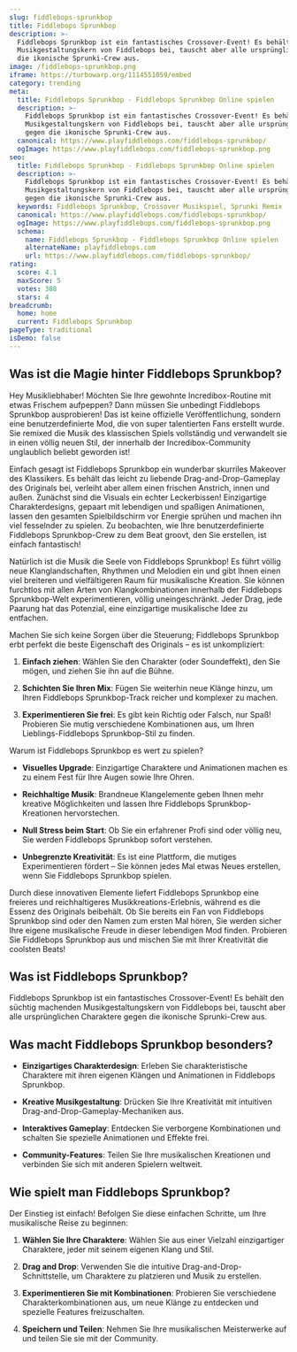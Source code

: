 ```yaml
---
slug: fiddlebops-sprunkbop
title: Fiddlebops Sprunkbop
description: >-
  Fiddlebops Sprunkbop ist ein fantastisches Crossover-Event! Es behält den süchtig machenden
  Musikgestaltungskern von Fiddlebops bei, tauscht aber alle ursprünglichen Charaktere gegen
  die ikonische Sprunki-Crew aus.
image: /fiddlebops-sprunkbop.png
iframe: https://turbowarp.org/1114551059/embed
category: trending
meta:
  title: Fiddlebops Sprunkbop - Fiddlebops Sprunkbop Online spielen
  description: >-
    Fiddlebops Sprunkbop ist ein fantastisches Crossover-Event! Es behält den süchtig machenden
    Musikgestaltungskern von Fiddlebops bei, tauscht aber alle ursprünglichen Charaktere
    gegen die ikonische Sprunki-Crew aus.
  canonical: https://www.playfiddlebops.com/fiddlebops-sprunkbop/
  ogImage: https://www.playfiddlebops.com/fiddlebops-sprunkbop.png
seo:
  title: Fiddlebops Sprunkbop - Fiddlebops Sprunkbop Online spielen
  description: >-
    Fiddlebops Sprunkbop ist ein fantastisches Crossover-Event! Es behält den süchtig machenden
    Musikgestaltungskern von Fiddlebops bei, tauscht aber alle ursprünglichen Charaktere
    gegen die ikonische Sprunki-Crew aus.
  keywords: Fiddlebops Sprunkbop, Crossover Musikspiel, Sprunki Remix
  canonical: https://www.playfiddlebops.com/fiddlebops-sprunkbop/
  ogImage: https://www.playfiddlebops.com/fiddlebops-sprunkbop.png
  schema:
    name: Fiddlebops Sprunkbop - Fiddlebops Sprunkbop Online spielen
    alternateName: playfiddlebops.com
    url: https://www.playfiddlebops.com/fiddlebops-sprunkbop/
rating:
  score: 4.1
  maxScore: 5
  votes: 308
  stars: 4
breadcrumb:
  home: home
  current: Fiddlebops Sprunkbop
pageType: traditional
isDemo: false
---
```


## Was ist die Magie hinter Fiddlebops Sprunkbop?

Hey Musikliebhaber! Möchten Sie Ihre gewohnte Incredibox-Routine mit etwas Frischem aufpeppen? Dann müssen Sie unbedingt Fiddlebops Sprunkbop ausprobieren! Das ist keine offizielle Veröffentlichung, sondern eine benutzerdefinierte Mod, die von super talentierten Fans erstellt wurde. Sie remixed die Musik des klassischen Spiels vollständig und verwandelt sie in einen völlig neuen Stil, der innerhalb der Incredibox-Community unglaublich beliebt geworden ist!

Einfach gesagt ist Fiddlebops Sprunkbop ein wunderbar skurriles Makeover des Klassikers. Es behält das leicht zu liebende Drag-and-Drop-Gameplay des Originals bei, verleiht aber allem einen frischen Anstrich, innen und außen. Zunächst sind die Visuals ein echter Leckerbissen! Einzigartige Charakterdesigns, gepaart mit lebendigen und spaßigen Animationen, lassen den gesamten Spielbildschirm vor Energie sprühen und machen ihn viel fesselnder zu spielen. Zu beobachten, wie Ihre benutzerdefinierte Fiddlebops Sprunkbop-Crew zu dem Beat groovt, den Sie erstellen, ist einfach fantastisch!

Natürlich ist die Musik die Seele von Fiddlebops Sprunkbop! Es führt völlig neue Klanglandschaften, Rhythmen und Melodien ein und gibt Ihnen einen viel breiteren und vielfältigeren Raum für musikalische Kreation. Sie können furchtlos mit allen Arten von Klangkombinationen innerhalb der Fiddlebops Sprunkbop-Welt experimentieren, völlig uneingeschränkt. Jeder Drag, jede Paarung hat das Potenzial, eine einzigartige musikalische Idee zu entfachen.

Machen Sie sich keine Sorgen über die Steuerung; Fiddlebops Sprunkbop erbt perfekt die beste Eigenschaft des Originals – es ist unkompliziert:

1. **Einfach ziehen**: Wählen Sie den Charakter (oder Soundeffekt), den Sie mögen, und ziehen Sie ihn auf die Bühne.

1. **Schichten Sie Ihren Mix**: Fügen Sie weiterhin neue Klänge hinzu, um Ihren Fiddlebops Sprunkbop-Track reicher und komplexer zu machen.

1. **Experimentieren Sie frei**: Es gibt kein Richtig oder Falsch, nur Spaß! Probieren Sie mutig verschiedene Kombinationen aus, um Ihren Lieblings-Fiddlebops Sprunkbop-Stil zu finden.

Warum ist Fiddlebops Sprunkbop es wert zu spielen?

- **Visuelles Upgrade**: Einzigartige Charaktere und Animationen machen es zu einem Fest für Ihre Augen sowie Ihre Ohren.

- **Reichhaltige Musik**: Brandneue Klangelemente geben Ihnen mehr kreative Möglichkeiten und lassen Ihre Fiddlebops Sprunkbop-Kreationen hervorstechen.

- **Null Stress beim Start**: Ob Sie ein erfahrener Profi sind oder völlig neu, Sie werden Fiddlebops Sprunkbop sofort verstehen.

- **Unbegrenzte Kreativität**: Es ist eine Plattform, die mutiges Experimentieren fördert – Sie können jedes Mal etwas Neues erstellen, wenn Sie Fiddlebops Sprunkbop spielen.

Durch diese innovativen Elemente liefert Fiddlebops Sprunkbop eine freieres und reichhaltigeres Musikkreations-Erlebnis, während es die Essenz des Originals beibehält. Ob Sie bereits ein Fan von Fiddlebops Sprunkbop sind oder den Namen zum ersten Mal hören, Sie werden sicher Ihre eigene musikalische Freude in dieser lebendigen Mod finden. Probieren Sie Fiddlebops Sprunkbop aus und mischen Sie mit Ihrer Kreativität die coolsten Beats!

## Was ist Fiddlebops Sprunkbop?

Fiddlebops Sprunkbop ist ein fantastisches Crossover-Event! Es behält den süchtig machenden Musikgestaltungskern von Fiddlebops bei, tauscht aber alle ursprünglichen Charaktere gegen die ikonische Sprunki-Crew aus.

## Was macht Fiddlebops Sprunkbop besonders?

- **Einzigartiges Charakterdesign**: Erleben Sie charakteristische Charaktere mit ihren eigenen Klängen und Animationen in Fiddlebops Sprunkbop.

- **Kreative Musikgestaltung**: Drücken Sie Ihre Kreativität mit intuitiven Drag-and-Drop-Gameplay-Mechaniken aus.

- **Interaktives Gameplay**: Entdecken Sie verborgene Kombinationen und schalten Sie spezielle Animationen und Effekte frei.

- **Community-Features**: Teilen Sie Ihre musikalischen Kreationen und verbinden Sie sich mit anderen Spielern weltweit.

## Wie spielt man Fiddlebops Sprunkbop?

Der Einstieg ist einfach! Befolgen Sie diese einfachen Schritte, um Ihre musikalische Reise zu beginnen:

1. **Wählen Sie Ihre Charaktere**: Wählen Sie aus einer Vielzahl einzigartiger Charaktere, jeder mit seinem eigenen Klang und Stil.

1. **Drag and Drop**: Verwenden Sie die intuitive Drag-and-Drop-Schnittstelle, um Charaktere zu platzieren und Musik zu erstellen.

1. **Experimentieren Sie mit Kombinationen**: Probieren Sie verschiedene Charakterkombinationen aus, um neue Klänge zu entdecken und spezielle Features freizuschalten.

1. **Speichern und Teilen**: Nehmen Sie Ihre musikalischen Meisterwerke auf und teilen Sie sie mit der Community.